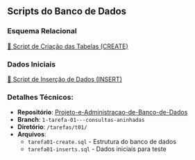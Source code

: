 ## Scripts do Banco de Dados

### Esquema Relacional
[🔗 Script de Criação das Tabelas (CREATE)](https://github.com/Joyce8900/Projeto-e-Administracao-de-Banco-de-Dados/blob/1-tarefa-01---consultas-aninhadas/tarefas/t01/tarefa01-create.sql)

### Dados Iniciais
[🔗 Script de Inserção de Dados (INSERT)](https://github.com/Joyce8900/Projeto-e-Administracao-de-Banco-de-Dados/blob/1-tarefa-01---consultas-aninhadas/tarefas/t01/tarefa01-inserts.sql)

### Detalhes Técnicos:
- **Repositório**: [Projeto-e-Administracao-de-Banco-de-Dados](https://github.com/Joyce8900/Projeto-e-Administracao-de-Banco-de-Dados)
- **Branch**: `1-tarefa-01---consultas-aninhadas`
- **Diretório**: `/tarefas/t01/`
- **Arquivos**:
  - `tarefa01-create.sql` - Estrutura do banco de dados
  - `tarefa01-inserts.sql` - Dados iniciais para teste
